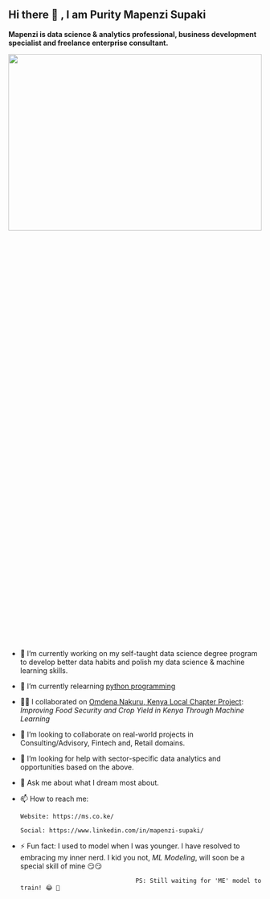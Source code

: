 ## Hi there 👋 , I am Purity Mapenzi Supaki

**Mapenzi is data science & analytics professional, business development specialist and freelance enterprise consultant.**

<img src="https://user-images.githubusercontent.com/60968870/129565348-88b11fbe-fadb-44bf-bac4-5201363bd400.jpg" width="100%" height="30%">


- 🔭 I’m currently working on my self-taught data science degree program to develop better data habits and polish my data science & machine learning skills.
- 🌱 I’m currently relearning [python programming](https://gist.github.com/Mapenzi-Supaki/f1b6fc85434d87691bd1437c39e6f53d)
- 👩‍💻 I collaborated on [Omdena Nakuru, Kenya Local Chapter Project](https://omdena.com/omdena-chapter-page-kenya/): *Improving Food Security and Crop Yield in Kenya Through Machine Learning*

- 👯 I’m looking to collaborate on real-world projects in Consulting/Advisory, Fintech and, Retail domains. 
- 🤔 I’m looking for help with sector-specific data analytics and opportunities based on the above.
- 💬 Ask me about what I dream most about.
- 📫 How to reach me:
      
      Website: https://ms.co.ke/
      
      Social: https://www.linkedin.com/in/mapenzi-supaki/
- ⚡ Fun fact: I used to model when I was younger. I have resolved to embracing my inner nerd. I kid you not, *ML Modeling*, will soon be a special skill of mine 😏😏
      
                                      PS: Still waiting for 'ME' model to train! 😂 🤣 

